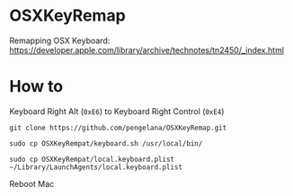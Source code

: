 # OSXKeyRemap
Remapping OSX Keyboard: https://developer.apple.com/library/archive/technotes/tn2450/_index.html


# How to

Keyboard Right Alt (`0xE6`) to Keyboard Right Control (`0xE4`)

~~~
git clone https://github.com/pengelana/OSXKeyRemap.git

sudo cp OSXKeyRempat/keyboard.sh /usr/local/bin/

sudo cp OSXKeyRempat/local.keyboard.plist ~/Library/LaunchAgents/local.keyboard.plist
~~~

Reboot Mac
